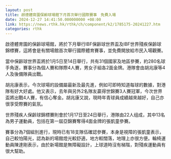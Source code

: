 ```yaml
---
layout: post
title: 啟德體育園保齡球場館下月首次舉行國際賽事　免費入場
date: 2024-12-27 14:41:50.000000000 +08:00
link: https://news.rthk.hk/rthk/ch/component/k2/1785175-20241227.htm
categories: rthk
---
```


啟德體育園的保齡球場館，將於下月舉行IBF保齡球世界盃及IBF世界殘疾保齡球錦標賽，這將會是有關場館首次舉行國際體育賽事，並免費開放給市民入場觀賽。

當中保齡球世界盃將於1月5日至14日舉行，共有31個國家及地區參賽，約280名球手角逐，賽事分為個人賽和隊際4人賽，男女子組各2面金牌。港隊會由胡兆康等4人及後備隊員出戰。

胡兆康表示，今次球場的設備屬最新及最先進，例如可即時知道每球的數據，對港隊有好大好處。他又表示，去年與另外2名隊友贏得世錦賽3人賽冠軍，今次世界盃將出戰4人賽，有信心奪金。胡兆康又說，現時年青球員成績越來越好，自己亦很享受際賽的氣氛。

世界殘疾人保齡球錦標賽則會於1月17日至24日舉行，港隊由22人组成，其中13名為男子運動員，包括在第一屆亞錦賽奪得4面金牌的張凱童參賽。

賽事分為7個組別進行，現時已有18支隊伍確認參賽，本身是視障的張凱童表示，自己較怕陽光，認為新的場館燈光較舒適，地方較闊落，地理上亦很方便。輪椅運動員陳達剛表示，由於新場館是無障礙設計，上球道時沒有梯階，對殘疾運動員有很大幫助。
